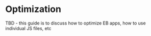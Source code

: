 # Optimization
TBD - this guide is to discuss how to optimize EB apps, how to use individual JS files, etc

